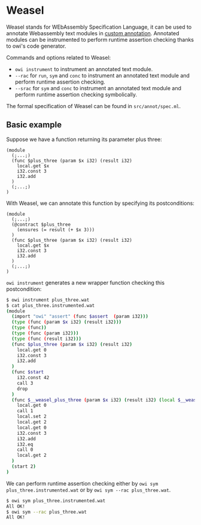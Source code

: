 # Weasel

Weasel stands for WEbAssembly Specification Language, it can be used to annotate Webassembly text modules in [custom annotation](https://github.com/WebAssembly/annotations). Annotated modules can be instrumented to perform runtime assertion checking thanks to owi's code generator.

Commands and options related to Weasel:
- `owi instrument` to instrument an annotated text module.
- `--rac` for `run`, `sym` and `conc` to instrument an annotated text module and perform runtime assertion checking.
- `--srac` for `sym` and `conc` to instrument an annotated text module and perform runtime assertion checking symbolically.

The formal specification of Weasel can be found in `src/annot/spec.ml`.

## Basic example

Suppose we have a function returning its parameter plus three:

```wast
(module
  (;...;)
  (func $plus_three (param $x i32) (result i32)
    local.get $x
    i32.const 3
    i32.add
  )
  (;...;)
)
```

With Weasel, we can annotate this function by specifying its postconditions:

```wast
(module
  (;...;)
  (@contract $plus_three
    (ensures (= result (+ $x 3)))
  )
  (func $plus_three (param $x i32) (result i32)
    local.get $x
    i32.const 3
    i32.add
  )
  (;...;)
)
```

`owi instrument` generates a new wrapper function checking this postcondition:

```sh
$ owi instrument plus_three.wat
$ cat plus_three.instrumented.wat
(module
  (import "owi" "assert" (func $assert  (param i32)))
  (type (func (param $x i32) (result i32)))
  (type (func))
  (type (func (param i32)))
  (type (func (result i32)))
  (func $plus_three (param $x i32) (result i32)
    local.get 0
    i32.const 3
    i32.add
  )
  (func $start
    i32.const 42
    call 3
    drop
  )
  (func $__weasel_plus_three (param $x i32) (result i32) (local $__weasel_temp i32) (local $__weasel_res_0 i32)
    local.get 0
    call 1
    local.set 2
    local.get 2
    local.get 0
    i32.const 3
    i32.add
    i32.eq
    call 0
    local.get 2
  )
  (start 2)
)
```

We can perform runtime assertion checking either by `owi sym plus_three.instrumented.wat` or by `owi sym --rac plus_three.wat`.

```sh
$ owi sym plus_three.instrumented.wat
All OK!
$ owi sym --rac plus_three.wat
All OK!
```

